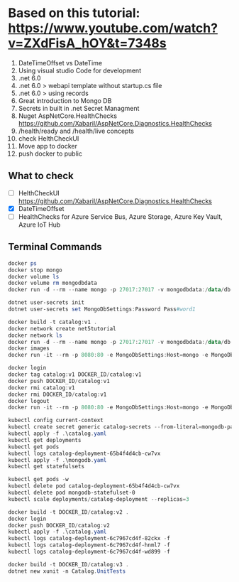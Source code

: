 # Based on this tutorial: https://www.youtube.com/watch?v=ZXdFisA_hOY&t=7348s

1. DateTimeOffset vs DateTime
2. Using visual studio Code for development
3. .net 6.0
4. .net 6.0 > webapi template without startup.cs file
5. .net 6.0 > using records
6. Great introduction to Mongo DB
7. Secrets in built in .net Secret Managment
8. Nuget AspNetCore.HealthChecks https://github.com/Xabaril/AspNetCore.Diagnostics.HealthChecks
9. /health/ready and /health/live concepts
10. check HelthCheckUI
11. Move app to docker
12. push docker to public

## What to check

* [ ] HelthCheckUI https://github.com/Xabaril/AspNetCore.Diagnostics.HealthChecks
* [x] DateTimeOffset
* [ ] HealthChecks for Azure Service Bus, Azure Storage, Azure Key Vault, Azure IoT Hub

## Terminal Commands

```powershell
docker ps
docker stop mongo
docker volume ls
docker volume rm mongodbdata
docker run -d --rm --name mongo -p 27017:27017 -v mongodbdata:/data/db -e MONGO_INITDB_ROOT_USERNAME=mongoadmin -e MONGO_INITDB_ROOT_PASSWORD=Pass#word1 mongo
```

```powershell
dotnet user-secrets init
dotnet user-secrets set MongoDbSettings:Password Pass#word1
```

```powershell
docker build -t catalog:v1 .
docker network create net5tutorial
docker network ls
docker run -d --rm --name mongo -p 27017:27017 -v mongodbdata:/data/db -e MONGO_INITDB_ROOT_USERNAME=mongoadmin -e MONGO_INITDB_ROOT_PASSWORD=Pass#word1 --network=net5tutorial mongo
docker images
docker run -it --rm -p 8080:80 -e MongoDbSettings:Host=mongo -e MongoDbSettings:Password=Pass#word1 --network net5tutorial catalog:v1
```

```powershell
docker login
docker tag catalog:v1 DOCKER_ID/catalog:v1
docker push DOCKER_ID/catalog:v1
docker rmi catalog:v1
docker rmi DOCKER_ID/catalog:v1
docker logout
docker run -it --rm -p 8080:80 -e MongoDbSettings:Host=mongo -e MongoDbSettings:Password=Pass#word1 --network net5tutorial DOCKER_ID/catalog:v1
```

```powershell
kubectl config current-context
kubectl create secret generic catalog-secrets --from-literal=mongodb-password='Pass#word1'
kubectl apply -f .\catalog.yaml
kubectl get deployments
kubectl get pods
kubectl logs catalog-deployment-65b4f4d4cb-cw7vx
kubectl apply -f .\mongodb.yaml
kubectl get statefulsets
```

```powershell
kubectl get pods -w
kubectl delete pod catalog-deployment-65b4f4d4cb-cw7vx
kubectl delete pod mongodb-statefulset-0
kubectl scale deployments/catalog-deployment --replicas=3
```

```powershell
docker build -t DOCKER_ID/catalog:v2 .
docker login
docker push DOCKER_ID/catalog:v2
kubectl apply -f .\catalog.yaml
kubectl logs catalog-deployment-6c7967cd4f-82ckx -f
kubectl logs catalog-deployment-6c7967cd4f-hnml7 -f
kubectl logs catalog-deployment-6c7967cd4f-wd899 -f
```

```powershell
docker build -t DOCKER_ID/catalog:v3 .
dotnet new xunit -n Catalog.UnitTests
```
